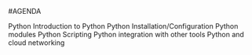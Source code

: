 #AGENDA 

Python
Introduction to Python
Python Installation/Configuration
Python modules
Python Scripting
Python integration with other tools
Python and cloud networking
